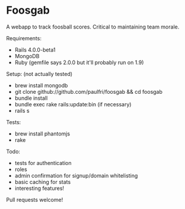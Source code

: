 Foosgab
=======

A webapp to track foosball scores. Critical to maintaining team morale.

Requirements:
* Rails 4.0.0-beta1
* MongoDB
* Ruby (gemfile says 2.0.0 but it'll probably run on 1.9)

Setup: (not actually tested)
* brew install mongodb
* git clone github://github.com/paulfri/foosgab && cd foosgab
* bundle install
* bundle exec rake rails:update:bin (if necessary)
* rails s

Tests:
* brew install phantomjs
* rake

Todo:
* tests for authentication
* roles
* admin confirmation for signup/domain whitelisting
* basic caching for stats
* interesting features!

Pull requests welcome!